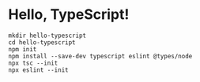 # Hello, TypeScript!

```
mkdir hello-typescript
cd hello-typescript
npm init
npm install --save-dev typescript eslint @types/node
npx tsc --init
npx eslint --init
```
